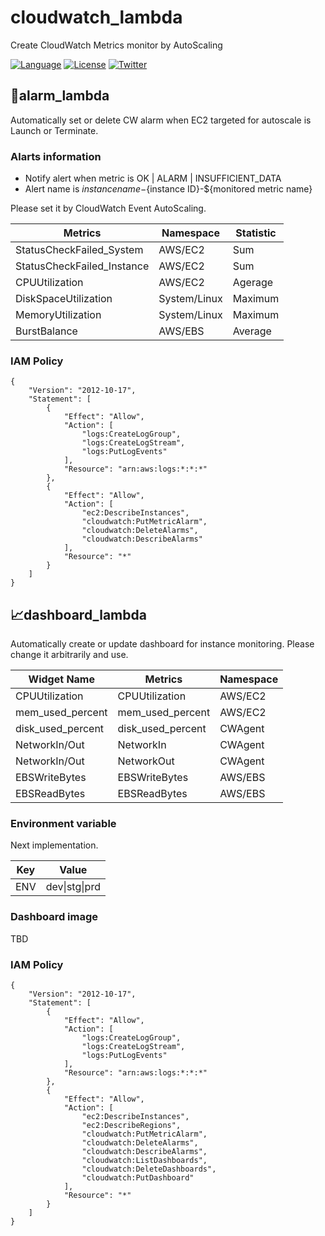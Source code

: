 # cloudwatch_lambda
Create CloudWatch Metrics monitor by AutoScaling

[![Language](http://img.shields.io/badge/language-Python3.6-brightgreen.svg?style=flat
)](https://www.python.org/)
[![License](http://img.shields.io/badge/license-MIT-lightgrey.svg?style=flat
)](http://mit-license.org)
[![Twitter](https://img.shields.io/badge/twitter-@sista05-blue.svg?style=flat)](http://twitter.com/sista05)

##  🚨alarm_lambda

Automatically set or delete CW alarm when EC2 targeted for autoscale is Launch or Terminate.

### Alarts information

- Notify alert when metric is OK | ALARM | INSUFFICIENT_DATA
- Alert name is ${instance name}-${instance ID}-${monitored metric name}

Please set it by CloudWatch Event AutoScaling.

| Metrics |Namespace|Statistic|
----|----|----
|StatusCheckFailed_System| AWS/EC2|Sum|
|StatusCheckFailed_Instance| AWS/EC2|Sum|
|CPUUtilization| AWS/EC2|Agerage|
|DiskSpaceUtilization| System/Linux|Maximum|
|MemoryUtilization|System/Linux |Maximum|
|BurstBalance| AWS/EBS|Average|

### IAM Policy

```
{
    "Version": "2012-10-17",
    "Statement": [
        {
            "Effect": "Allow",
            "Action": [
                "logs:CreateLogGroup",
                "logs:CreateLogStream",
                "logs:PutLogEvents"
            ],
            "Resource": "arn:aws:logs:*:*:*"
        },
        {
            "Effect": "Allow",
            "Action": [
                "ec2:DescribeInstances",
                "cloudwatch:PutMetricAlarm",
                "cloudwatch:DeleteAlarms",
                "cloudwatch:DescribeAlarms"
            ],
            "Resource": "*"
        }
    ]
}
```


## 📈dashboard_lambda
Automatically create or update dashboard for instance monitoring.
Please change it arbitrarily and use.

|Widget Name| Metrics |Namespace|
----|----|----|
|CPUUtilization|CPUUtilization| AWS/EC2|
|mem_used_percent|mem_used_percent| AWS/EC2|
|disk_used_percent|disk_used_percent|CWAgent|
|NetworkIn/Out|NetworkIn| CWAgent|
|NetworkIn/Out|NetworkOut|CWAgent |
|EBSWriteBytes|EBSWriteBytes| AWS/EBS|
|EBSReadBytes|EBSReadBytes| AWS/EBS|

### Environment variable

Next implementation.

|Key| Value |
----|----|
|ENV|dev\|stg\|prd|

### Dashboard image
TBD

### IAM Policy

 ```
 {
     "Version": "2012-10-17",
     "Statement": [
         {
             "Effect": "Allow",
             "Action": [
                 "logs:CreateLogGroup",
                 "logs:CreateLogStream",
                 "logs:PutLogEvents"
             ],
             "Resource": "arn:aws:logs:*:*:*"
         },
         {
             "Effect": "Allow",
             "Action": [
                 "ec2:DescribeInstances",
                 "ec2:DescribeRegions",
                 "cloudwatch:PutMetricAlarm",
                 "cloudwatch:DeleteAlarms",
                 "cloudwatch:DescribeAlarms",
                 "cloudwatch:ListDashboards",
                 "cloudwatch:DeleteDashboards",
                 "cloudwatch:PutDashboard"
             ],
             "Resource": "*"
         }
     ]
 }
 ```
